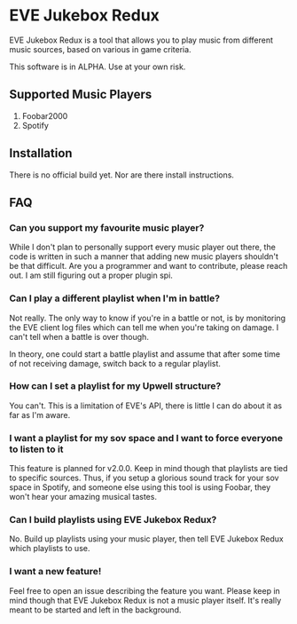 # EVE Jukebox Redux

EVE Jukebox Redux is a tool that allows you to play music from different music sources, based on various in game criteria.

This software is in ALPHA. Use at your own risk.

## Supported Music Players

1. Foobar2000
2. Spotify

## Installation

There is no official build yet. Nor are there install instructions.

## FAQ

### Can you support my favourite music player?

While I don't plan to personally support every music player out there, the code is written in such a manner that adding new music players shouldn't be that difficult. Are you a programmer and want to contribute, please reach out. I am still figuring out a proper plugin spi.

### Can I play a different playlist when I'm in battle?

Not really. The only way to know if you're in a battle or not, is by monitoring the EVE client log files which can tell me when you're taking on damage. I can't tell when a battle is over though.

In theory, one could start a battle playlist and assume that after some time of not receiving damage, switch back to a regular playlist.

### How can I set a playlist for my Upwell structure?

You can't. This is a limitation of EVE's API, there is little I can do about it as far as I'm aware.

### I want a playlist for my sov space and I want to force everyone to listen to it

This feature is planned for v2.0.0. Keep in mind though that playlists are tied to specific sources. Thus, if you setup a glorious sound track for your sov space in Spotify, and someone else using this tool is using Foobar, they won't hear your amazing musical tastes.

### Can I build playlists using EVE Jukebox Redux?

No. Build up playlists using your music player, then tell EVE Jukebox Redux which playlists to use.

### I want a new feature!

Feel free to open an issue describing the feature you want. Please keep in mind though that EVE Jukebox Redux is not a music player itself. It's really meant to be started and left in the background.
